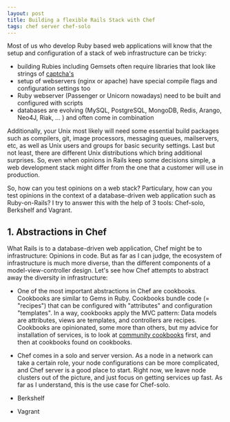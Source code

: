 ```yaml
---
layout: post
title: Building a flexible Rails Stack with Chef
tags: chef server chef-solo
---
```

Most of us who develop Ruby based web applications will know that the setup and configuration of a stack of web infrastructure can be tricky:

* building Rubies including Gemsets often require libraries that look like strings of [captcha's](http://en.wikipedia.org/wiki/CAPTCHA)
* setup of webservers (nginx or apache) have special compile flags and configuration settings too
* Ruby webserver (Passenger or Unicorn nowadays) need to be built and configured with scripts
* databases are evolving (MySQL, PostgreSQL, MongoDB, Redis, Arango, Neo4J, Riak, ... ) and often come in combination

Additionally, your Unix most likely will need some essential build packages such as compilers, git, image processors, messaging queues, mailservers, etc, as well as Unix users and groups for basic security settings. Last but not least, there are different Unix distributions which bring additional surprises. So, even when opinions in Rails keep some decisions simple, a web development stack might differ from the one that a customer will use in production.

So, how can you test opinions on a web stack? Particulary, how can you test opinions in the context of a database-driven web application such as Ruby-on-Rails? I try to answer this with the help of 3 tools: Chef-solo, Berkshelf and Vagrant.

## 1. Abstractions in Chef

What Rails is to a database-driven web application, Chef might be to infrastructure: Opinions in code. But as far as I can judge, the ecosystem of infrastructure is much more diverse, than the different components of a model-view-controller design. Let's see how Chef attempts to abstract away the diversity in infrastructure:

* One of the most important abstractions in Chef are cookbooks. Cookbooks are similar to Gems in Ruby. Cookbooks bundle code (= "recipes") that can be configured with "attributes" and configuration "templates". In a way, cookbooks apply the MVC pattern: Data models are attributes, views are templates, and controllers are recipes. Cookbooks are opinionated, some more than others, but my advice for installation of services, is to look at [community cookbooks](http://community.opscode.com) first, and then at cookbooks found on cookbooks.

* Chef comes in a solo and server version. As a node in a network can take a certain role, your node configurations can be more complicated, and Chef server is a good place to start. Right now, we leave node clusters out of the picture, and just focus on getting services up fast. As far as I understand, this is the use case for Chef-solo.

* Berkshelf

* Vagrant






